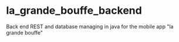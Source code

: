 # la_grande_bouffe_backend
Back end REST and database managing in java for the mobile app "la grande bouffe"
